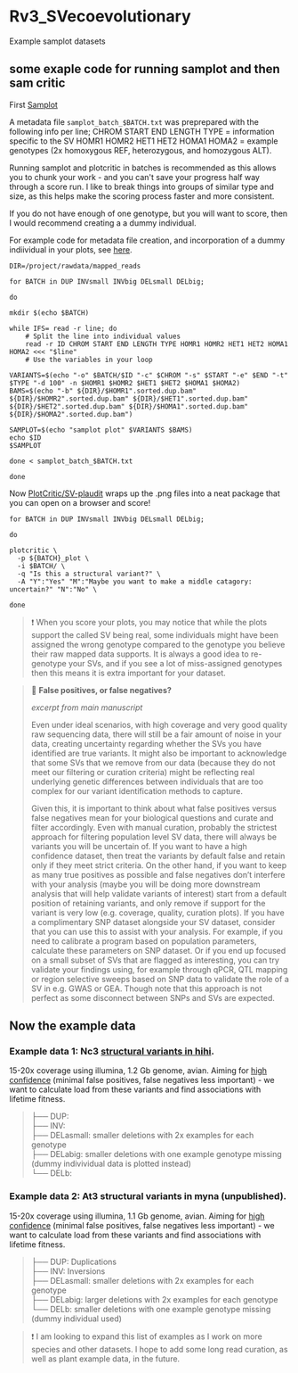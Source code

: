 # Rv3_SVecoevolutionary
Example samplot datasets

## some exaple code for running samplot and then sam critic

First [Samplot](https://genomebiology.biomedcentral.com/articles/10.1186/s13059-021-02380-5)

A metadata file ``samplot_batch_$BATCH.txt`` was preprepared with the following info per line;
CHROM START END LENGTH TYPE = information specific to the SV
HOMR1 HOMR2 HET1 HET2 HOMA1 HOMA2 = example genotypes (2x homoxygous REF, heterozygous, and homozygous ALT).

Running samplot and plotcritic in batches is recommended as this allows you to chunk your work - and you can't save your progress half way through a score run. I like to break things into groups of similar type and size, as this helps make the scoring process faster and more consistent.

If you do not have enough of one genotype, but you will want to score, then I would recommend creating a a dummy individual.

For example code for metadata file creation, and incorporation of a dummy indiividual in your plots, see [here](https://github.com/katarinastuart/Nc3_HihiSV/blob/main/Code_PDFs/2_Curation.pdf).


```
DIR=/project/rawdata/mapped_reads

for BATCH in DUP INVsmall INVbig DELsmall DELbig;

do

mkdir $(echo $BATCH)

while IFS= read -r line; do
    # Split the line into individual values
    read -r ID CHROM START END LENGTH TYPE HOMR1 HOMR2 HET1 HET2 HOMA1 HOMA2 <<< "$line"
    # Use the variables in your loop

VARIANTS=$(echo "-o" $BATCH/$ID "-c" $CHROM "-s" $START "-e" $END "-t" $TYPE "-d 100" -n $HOMR1 $HOMR2 $HET1 $HET2 $HOMA1 $HOMA2)
BAMS=$(echo "-b" ${DIR}/$HOMR1".sorted.dup.bam" ${DIR}/$HOMR2".sorted.dup.bam" ${DIR}/$HET1".sorted.dup.bam" ${DIR}/$HET2".sorted.dup.bam" ${DIR}/$HOMA1".sorted.dup.bam" ${DIR}/$HOMA2".sorted.dup.bam") 

SAMPLOT=$(echo "samplot plot" $VARIANTS $BAMS) 
echo $ID
$SAMPLOT

done < samplot_batch_$BATCH.txt

done

```

Now [PlotCritic/SV-plaudit](https://academic.oup.com/gigascience/article/7/7/giy064/5026174?login=false) wraps up the .png files into a neat package that you can open on a browser and score!


```
for BATCH in DUP INVsmall INVbig DELsmall DELbig;

do

plotcritic \
  -p ${BATCH}_plot \
  -i $BATCH/ \
  -q "Is this a structural variant?" \
  -A "Y":"Yes" "M":"Maybe you want to make a middle catagory: uncertain?" "N":"No" \

done
```

<p></p>

> :heavy_exclamation_mark: When you score your plots, you may notice that while the plots support the called SV being real, some individuals might have been assigned the wrong genotype compared to the genotype you believe their raw mapped data supports. It is always a good idea to re-genotype your SVs, and if you see a lot of miss-assigned genotypes then this means it is extra important for your dataset.

<p></p>

> :beginner: **False positives, or false negatives?**
>
> *excerpt from main manuscript*
> 
> Even under ideal scenarios, with high coverage and very good quality raw sequencing data, there will still be a fair amount of noise in your data, creating uncertainty regarding whether the SVs you have identified are true variants. It might also be important to acknowledge that some SVs that we remove from our data (because they do not meet our filtering or curation criteria) might be reflecting real underlying genetic differences between individuals that are too complex for our variant identification methods to capture.
>
> Given this, it is important to think about what false positives versus false negatives mean for your biological questions and curate and filter accordingly. Even with manual curation, probably the strictest approach for filtering population level SV data, there will always be variants you will be uncertain of. If you want to have a high confidence dataset, then treat the variants by default false and retain only if they meet strict criteria. On the other hand, if you want to keep as many true positives as possible and false negatives don’t interfere with your analysis (maybe you will be doing more downstream analysis that will help validate variants of interest) start from a default position of retaining variants, and only remove if support for the variant is very low (e.g. coverage, quality, curation plots). If you have a complimentary SNP dataset alongside your SV dataset, consider that you can use this to assist with your analysis. For example, if you need to calibrate a program based on population parameters, calculate these parameters on SNP dataset. Or if you end up focused on a small subset of SVs that are flagged as interesting, you can try validate your findings using, for example through qPCR, QTL mapping or region selective sweeps based on SNP data to validate the role of a SV in e.g. GWAS or GEA. Though note that this approach is not perfect as some disconnect between SNPs and SVs are expected.



## Now the example data

### Example data 1: Nc3 [structural variants in hihi](https://onlinelibrary.wiley.com/doi/abs/10.1111/mec.17631).

15-20x coverage using illumina, 1.2 Gb genome, avian. Aiming for <u>high confidence</u> (minimal false positives, false negatives less important) - we want to calculate load from these variants and find associations with lifetime fitness.

> ├── DUP:     <br>
> ├── INV:   <br>
> ├── DELasmall: smaller deletions with 2x examples for each genotype  <br>
> ├── DELabig:  smaller deletions with one example genotype missing (dummy indivividual data is plotted instead) <br>
> └── DELb:  <br>

### Example data 2: At3 structural variants in myna (unpublished).

15-20x coverage using illumina, 1.1 Gb genome, avian. Aiming for <u>high confidence</u> (minimal false positives, false negatives less important) - we want to calculate load from these variants and find associations with lifetime fitness.


> ├── DUP: Duplications    <br>
> ├── INV: Inversions  <br>
> ├── DELasmall: smaller deletions with 2x examples for each genotype  <br>
> ├── DELabig: larger deletions with 2x examples for each genotype <br>
> └── DELb: smaller deletions with one example genotype missing (dummy individual used)  <br>


> :heavy_exclamation_mark: I am looking to expand this list of examples as I work on more species and other datasets. I hope to add some long read curation, as well as plant example data, in the future.
